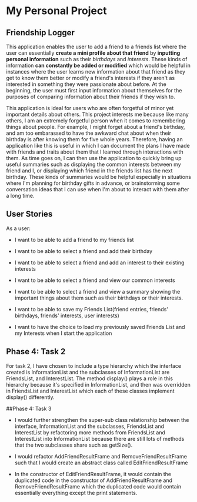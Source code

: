 # My Personal Project

## Friendship Logger

This application enables the user to add a friend to a 
friends list where the user can essentially **create a mini profile about that friend** by **inputting personal information** such as
their *birthdays* and *interests*. These kinds of information **can constantly be added or modified** which would be helpful
in instances where the user learns new information about that friend as they get to know them better or modify a friend's interests if they
 aren't as interested in something they were passionate about before. At the beginning, the user must first input information about themselves for the purposes of comparing information
 about their friends if they wish to.

This application is ideal for users who are often 
forgetful of minor yet important details about others. 
This project interests me because like many 
others, I am an extremely forgetful person when 
it comes to remembering things about people. For example, I might forget about a friend's 
birthday, and am too embarassed to have the awkward chat about when their birthday is after knowing them for five whole years.
Therefore, having an application like this is useful in which I can document the plans I have made with friends and traits about them that I learned through interactions with them.
 As time goes on, I can then use the application to quickly bring up useful summaries such as displaying the common interests between my friend and I, 
or displaying which friend in the friends list has the next birthday. These kinds of summaries would be 
helpful especially in situations where I'm planning for birthday gifts in advance, or
 brainstorming some conversation ideas that I can use when I'm about to interact with them after a long time. 
 
 ## User Stories
 
 As a user:
 - I want to be able to add a friend to my friends list
 - I want to be able to select a friend and add their birthday
 - I want to be able to select a friend and add an interest to their existing interests
 - I want to be able to select a friend and view our common interests
 - I want to be able to select a friend and view a summary showing the important things about them such as their birthdays or
 their interests.
 
 - I want to be able to save my Friends List(friend entries, friends' birthdays, friends' interests, user interests) 
 - I want to have the choice to load my previously saved Friends List and my Interests when I start the application
 
 ## Phase 4: Task 2
 
 For task 2, I have chosen to include a type hierarchy which the interface created is InformationList and the subclasses
 of InformationList are FriendsList, and InterestList. The method display() plays a role in this hierarchy because it's specified in InformationList, and then 
 was overridden in FriendsList and InterestList which each of these classes implement display() differently.
 
 
 ##Phase 4: Task 3
 
- I would further strengthen the super-sub class relationship between the interface, InformationList 
and the subclasses, FriendsList and InterestList by refactoring more methods from FriendsList and InterestList into InformationList because 
there are still lots of methods that the two subclasses share such as getSize(). 
 
- I would refactor AddFriendResultFrame and RemoveFriendResultFrame such that I would create an abstract class called 
EditFriendResultFrame
- In the constructor of EditFriendResultFrame, it would contain the duplicated code in the constructor of 
AddFriendResultFrame and RemoveFriendResultFrame which the duplicated code would contain essentially everything except the print statements.

    